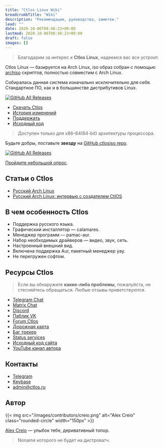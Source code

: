 ```yaml
---
title: "Ctlos Linux Wiki"
breadcrumbTitle: "Wiki"
description: "Рекомендации, руководства, заметки."
lead: ""
date: 2020-10-06T08:48:23+00:00
lastmod: 2020-10-06T08:48:23+00:00
draft: false
images: []
---
```


> Благодарим за интерес к **Ctlos Linux**, надеемся вас все устроит.

Ctlos Linux — базируется на Arch Linux, iso образ собран с помощью [archiso](https://gitlab.archlinux.org/archlinux/archiso) скриптов, полностью совместим с Arch Linux.

Собиралась данная система изначально исключительно для себя. Стандартное ПО, как и в большинстве дистрибутивов Linux.

[![GitHub All Releases](https://img.shields.io/github/downloads/ctlos/ctlosiso/total.svg)](/get)

- [Скачать Ctlos](/get)
- [История изменений](/wiki/changelog)
- [Поддержать](/donat)
- [Исходный код](https://github.com/ctlos)

> Доступен только для x86–64(64-bit) архитектуры процессора.

Будьте добры, поставьте **звезду** на [GitHub ctlosiso repo](https://github.com/ctlos/ctlosiso/stargazers).

[![GitHub All Releases](https://img.shields.io/github/stars/ctlos/ctlosiso?style=social&logo=github)](https://github.com/ctlos/ctlosiso/stargazers)

[Пройдите небольшой опрос](https://forms.gle/qzAUa6R4fShf3xSw7).

## Статьи о Ctlos

- [Русский Arch Linux](https://telegra.ph/Russkij-Arch-Linux-01-18)
- [Русский Arch Linux: интервью с создателем CtlOS](https://vc.ru/dev/163811-russkiy-arch-linux-intervyu-s-sozdatelem-ctlos)

## В чем особенность Ctlos

- Поддержка русского языка.
- Графический инсталлятор — calamares.
- Менеджер программ — pamac-aur.
- Набор необходимых драйверов — видео, звук, сеть.
- Настроенный внешний вид.
- Включена поддержка Aur, пакетный менеджер yay.
- Не перегружен софтом.

## Ресурсы Ctlos

> Если вы обнаружите **какие-либо проблемы**, пожалуйста, не стесняйтесь обращаться. Любые отзывы приветствуются.

- [Telegram Chat](https://telegram.me/ctlos)
- [Matrix Chat](https://vk.cc/bXYy0x)
- [Discord](https://discord.com/invite/m6uFRp4)
- [Паблик VK](https://vk.com/ctlos)
- [Forum Ctlos](https://forum.ctlos.ru)
- [Дорожная карта](https://github.com/orgs/ctlos/projects/3)
- [Баг трекер](https://github.com/ctlos/ctlosiso/issues)
- [Status services](https://status.ctlos.ru)
- [Исходный код сайта](https://github.com/ctlos/ctlos.github.io)
- [YouTube канал автора](https://youtube.com/channel/UCPCp_ZnMKEwYdnA_YfOZrZg?sub_confirmation=1)

## Контакты

- [Telegram](https://telegram.me/cretm)
- [Keybase](https://keybase.io/cvc)
- [admin@ctlos.ru](mailto:admin@ctlos.ru)

## Автор

{{< img src="/images/contributors/creio.png" alt="Alex Creio" class="rounded-circle" width="150px" >}}

[Alex Creio](https://creio.github.io) — улыбок тебе, деривативный топор.

> Noname которого не будет на дистроватч.
